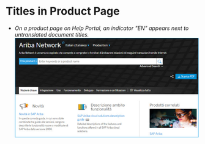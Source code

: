 # Titles in Product Page

   * *On a product page on Help Portal, an indicator "EN" appears next to untranslated document titles.*
       ![indicator](../images/en_indicator_02.jpg)

